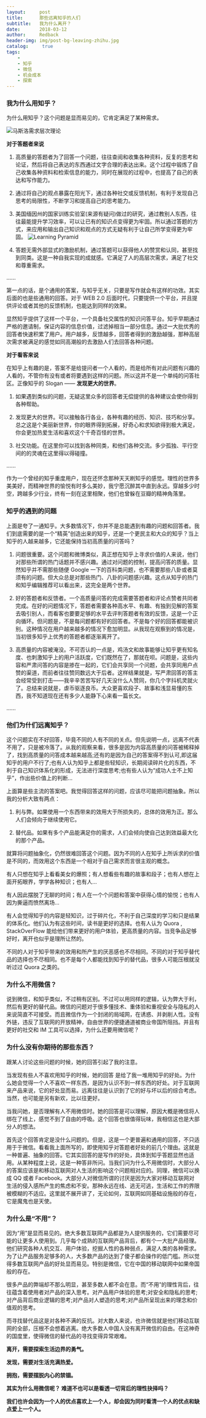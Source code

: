 ```yaml
---
layout:     post
title:      那些远离知乎的人们
subtitle:   我为什么离开？
date:       2018-03-12
author:     Redback
header-img: img/post-bg-leaving-zhihu.jpg
catalog: 	 true
tags:
    - 
    - 知乎
    - 微信
    - 机会成本
    - 探索
---
```


### 我为什么用知乎？

为什么用知乎？这个问题是显而易见的，它肯定满足了某种需求。

![马斯洛需求层次理论](http://upload-images.jianshu.io/upload_images/1090979-7665d478752a05b2.png?imageMogr2/auto-orient/strip%7CimageView2/2/w/1240)

**对于答题者来说**

1. 高质量的答题者为了回答一个问题，往往查阅和收集各种资料，反复的思考和论证，然后将自己表达的东西通过文字合理的表达出来。这个过程中锻炼了自己收集各种资料和检索信息的能力，同时在展现的过程中，也提高了自己的表达和写作能力。

2. 通过将自己的观点暴露在阳光下，通过各种社交或反馈机制，有利于发现自己思考的局限性，不断学习和提高自己的思考能力。

3. 美国缅因州的国家训练实验室(来源有疑问)做过的研究，通过教别人东西，往往最能提升学习效率，可以让已有的知识点变得更为牢固。所以通过答题的方式，来应用和输出自己知识和观点的方式无疑有利于让自己所学变得更为牢固。
![Learning Pyramid ](/img/post-content-learing-pyramid.jpg)

4. 答题无需外部显式的激励机制，通过答题可以获得他人的赞赏和认同，甚至找到同类。这是一种自我实现的成就感。它满足了人的高层次需求，满足了社交和尊重需求。

......

第一点的话，是个通用的答案，与知乎无关，只要是写作就会有这样的功效。其实后面的也是些通用的回答。对于 WEB 2.0 后面时代，只要提供一个平台，并且提供评论或者其他的反馈机制，也能达到同样的效果。 

显然知乎提供了这样一个平台，一个具备社交属性的知识问答平台。知乎早期通过严格的邀请制，保证内容的信息价值，过滤掉相当一部分信息。通过一大批优秀的回答者快速积累了用户。用户越多，反馈越多，回答者得到的激励越强，那种高层次需求被满足的感觉如同高潮般的去激励人们去回答各种问题。

**对于看客来说**

在知乎上有趣的是，答案不是给提问者一个人看的，而是给所有对此问题有兴趣的人看的，不管你有没有或者将要遇到这样的问题。所以这并不是一个单纯的问答社区。正像知乎的 Slogan —— **发现更大的世界**。

1. 如果遇到类似的问题，无疑这里众多的回答者无偿提供的各种建议会使你得到各种帮助。

2. 发现更大的世界。可以接触各行各业，各种有趣的经历、知识、技巧和分享。总之这是个美丽新世界，你的眼界得到拓展，好奇心和求知欲得到极大满足，你会更加热爱生活和喜欢这个千奇百怪的世界。

3. 社交功能。在这里你可以找到各种同类，和他们各种交流。多少孤独、平行空间的的灵魂在这里得以得碰撞。

......

作为一个曾经的知乎重度用户，现在还怀念那种天天刷知乎的感觉。理性的世界多美美好，而精神世界的愉悦有时多么美妙，我宁愿沉醉其中直到永远。穿越多少时空，跨越多少行业，终有一刻在这里相聚，他们也曾躲在豆瓣的精神角落里。

### 知乎的遇到的问题

上面是夸了一通知乎。大多数情况下，你并不是总能遇到有趣的问题和回答者。我们到底需要的是一个“精英”创造出来的知乎，还是一个更民主和大众的知乎？当上知乎的人越来越多，它还能保持当初高质量的问答吗？

1. 问题很重要。这个问题和微博类似，真正想在知乎上寻求价值的人来说，他们对那些所谓的热门话题并不感兴趣。通过对问题的控制，提高问答的质量。显然知乎并不需那些随便 Google 一下的百科类问题，也不需要那些八卦或者莫须有的问题。但大众总是对那些热门、八卦的问题感兴趣。这点从知乎的热门和知乎编辑推荐可以看出来，这完全是两个世界。

2. 好的答题者和反馈者。一个高质量问答的完成需要答题者和评论点赞者共同者完成。在好的问题情况下，答题者需要各种高水平、有趣、有独到见解的答案去吸引别人，而看客也要要足够的水平去评判答题者有效的反馈，这是一个正向循环。但问题是，不是每问题都有好的回答者。不是每个好的回答都能被识别。这种情况在用户越来越多的情况下愈加明显。从我现在观察到的情况是，当初很多知乎上优秀的答题者都逐渐离开了。

3. 高质量的内容被淹没。不可否认的一点是，鸡汤文和故事能够让知乎更有知名度、也刺激知乎上的用户活跃度，它们既然在了，那就在呗。问题是，这些内容和严肃问答的内容是掺在一起的，它们会共享同一个问题，会共享同用户点赞的渠道，而前者往往赞同数远大于后者。这样结果就是，写严肃回答的答主会经常受到打击——我辛辛苦苦写好几天没什么人赞同，你几个字抖机灵就火了。总结来说就是，虐币驱逐良币。大众更喜欢段子、故事和浅显易懂的东西，我不知道现在还有多少人能静下心来看一篇长文。

......

### 他们为什们远离知乎？

这个问题实在不好回答，毕竟不同的人有不同的关点。但先说明一点，远离不代表不用了，只是被冷落了。从我的观察来看，很多是因为内容高质量的问答被稀释掉了，找到高质量的问答成本越来越高;还有的是因为自己的答案得不到认可,即这届知乎的用户不行了;也有人认为知乎上都是些轻知识，长期阅读碎片化的东西，不利于自己知识体系化的形成，无法进行深度思考;也有些人认为“成功人士不上知乎”，作出些价值上的判断...

上面算是些主流的答案吧。我觉得回答这样的问题，应该尽可能把问题抽象。所以我的分析大致有两点：


1. 利与弊。如果使用一个东西带来的效用大于所损失的，总体的效用为正。那么人们会倾向于继续使用它。

2. 替代品。如果有多个产品能满足你的需求，人们会倾向使自己达到效益最大化的那个产品。


就算将问题抽象化，仍然很难回答这个问题。因为不同的人在知乎上所诉求的价值是不同的，而效用这个东西是一个相对于自己需求而言很主观的概念。

有人只想在知乎上看看美女的爆照；有人想看些有趣的故事和段子；也有人想在上面开拓眼界，学学各种知识；也有人...

有人因此摆脱了无聊的时间；有人在一个个问题和答案中获得心情的愉悦；也有人因为撕逼而愤然离场...

有人会觉得知乎的内容是轻知识，过于碎片化，不利于自己深度的学习和只是结果的体系化。他们认为有这些时间，读书是更好的选择。也有人认为 Quora , StackOverFlow 能给他们带来更好的用户体验，更高质量的内容。当竞争品足够好时，离开也似乎是理所让然的。

不同的人对于知乎带来的效用和所产生的厌恶感也不尽相同。不同的对于知乎替代品的选择也不尽相同。也不是每个人都能找到知乎的替代品，很多人可能压根就没听过过 Quora 之类的。



### 为什么不用微信？

 说到微信，和知乎类似，不过稍有区别。不过可以用同样的逻辑，认为弊大于利，然后有更好的替代品。微信的问题对于很多懂技术、重体验和重视安全与隐私的人来说简直不可接受。而且微信作为一个封闭的局域网，在诱惑、并剥削人性。没有外链，违反了互联网的开放精神，自由世界的便捷通道被商业帝国所阻挡。并且有更好的社交和 IM 工具可以选择，为什么还要用微信呢？


### 为什么没有你期待的那些东西？

跟某人讨论这些问题的时候，她的回答引起了我的注意。

当发现有些人不喜欢用知乎的时候，她的回答
是给了我一堆用知乎的好处。为什么她会觉得一个人不喜欢一样东西，是因为认识不到一样东西的好处。对于互联网来产品来说，它的好处显而易。远离往往是认识到了它的好与坏以后的综合考虑。当然，也可能是另有新欢，比以往更好。


当我问她，是否理解有人不用微信时。她的回答是可以理解，原因大概是微信将人绑在了线上，感觉不到了自由的呼吸。这个回答也很值得玩味，我相信这也是大部分人的想法。

首先这个回答肯定是没什么问题的。但是，这是一个更普遍和通用的回答，不只适用于于微信。看看我上面所写的，即使用知乎对答题者好处的前几个理由。这就是一种普遍、抽象的回答。它其实回答的是写作的好处，具体到知乎答题显然也适用。从某种程度上说，这是一种答非所问。当我们问为什么不用微信时，大部分人的答案应该是和移动互联网对人生活的影响这个问题相对应的。同理，微信可以换成 QQ 或者 Facebook。大部分人对微信所谓的讨厌是因为大家对移动互联网对生活的侵入感所产生的焦虑和不安。那种永远在线、逃无可逃，生活和工作的界限被模糊的不适应。这里就不展开讲了，无论如何，互联网如同基础设施般的存在，它是魔鬼也是天使。

### 为什么是“不用”？

因为“用”是显而易见的。绝大多数互联网产品都是为人提供服务的，它们需要尽可能的让更多人使用到。几乎每个成熟的互联网产品背后，都有个一大批产品经理。他们研究各种人机交互、用户体验，挖掘人性的各种弱点，满足人类的各种需求。为了让产品服务足够多的人，大多数产品的达到了傻子都会操作的低门槛。所以觉得多数互联网产品的好处显而易见。特别是微信，它在中国的移动联网中如果帝国般的存在。

很多产品的弊端却不那么明显，甚至多数人都不会在意。而“不用”的理性背后，往往蕴含着使用者对产品的深入思考。对产品用户体验的思考;对安全和隐私的思考;对产品背后商业逻辑的思考;对产品对人塑造的思考;对产品所呈现出来的理念和价值观的思考。

而寻找替代品这是对各种不满的反抗。对大数人来说，也许微信就是他们移动互联网的全部，压根不会想着逃离。绝大多数人中国人没有离开微信的自由。在这神奇的国度里，使得微信的替代品的寻找变得异常艰难。

**离开，需要探索生活边界的勇气。**

**发现，需要对生活充满热爱。**

**拥抱，需要摆脱内心的禁锢。**


**其实为什么用微信呢？ 难道不也可以是看透一切背后的理性抉择吗？**


**我们也许会因为一个人的优点喜欢上一个人，却会因为同时看清一个人的优点和缺点爱上一个人。**





